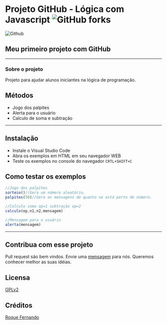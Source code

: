 # Projeto GitHub - Lógica com Javascript ![GitHub forks](https://img.shields.io/github/forks/Danielmiranda-84/aulaGithub?style=social)

![Github](https://upload.wikimedia.org/wikipedia/commons/thumb/9/99/Unofficial_JavaScript_logo_2.svg/240px-Unofficial_JavaScript_logo_2.svg.png)

## Meu primeiro projeto com GitHub

---

### Sobre o projeto
Projeto para ajudar alunos iniciantes na lógica de programação.

## Métodos

- Jogo dos palpites
- Alerta para o usuário
- Calculo de soma e subtração

---

## Instalação

- Instale o Visual Studio Code
- Abra os exemplos em HTML em seu navegador WEB
- Teste os exemplos no console do navegador `CRTL+SHIFT+C`

## Como testar os exemplos
```Javascript
//Jogo dos palpites
sorteio()//Gera um número aleatório.
palpites(50)//Gera as mensagens de quanto se está perto do número.

//Calculo soma op=1 subtração op=2
calculo(op,n1,n2,mensagem)

//Mensagem para o usuário
alerta(mensagem)
```
---

## Contribua com esse projeto

Pull request são bem vindos. Envie uma [mensagem](https://github.com/Danielmiranda-84/aulaGithub/issues) para nós. Queremos conhecer melhor as suas idéias.

## Licensa

[GPLv2](https://choosealicense.com/licenses/gpl-3.0/)

## Créditos

[Roque Fernando](https://github.com/roque-fernando/projeto_v1)
